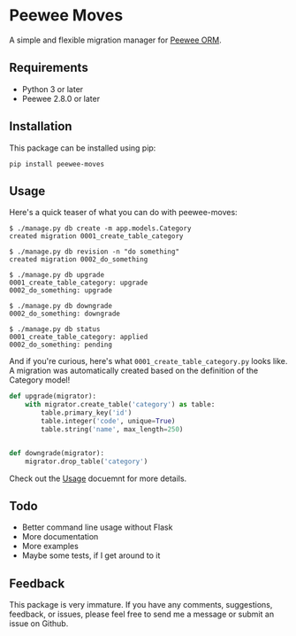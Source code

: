 # Peewee Moves

A simple and flexible migration manager for [Peewee ORM](http://docs.peewee-orm.com/en/stable/).

## Requirements

- Python 3 or later
- Peewee 2.8.0 or later

## Installation

This package can be installed using pip:

    pip install peewee-moves

## Usage

Here's a quick teaser of what you can do with peewee-moves:

    $ ./manage.py db create -m app.models.Category
    created migration 0001_create_table_category

    $ ./manage.py db revision -n "do something"
    created migration 0002_do_something

    $ ./manage.py db upgrade
    0001_create_table_category: upgrade
    0002_do_something: upgrade

    $ ./manage.py db downgrade
    0002_do_something: downgrade

    $ ./manage.py db status
    0001_create_table_category: applied
    0002_do_something: pending

And if you're curious, here's what `0001_create_table_category.py` looks like. A migration was
automatically created based on the definition of the Category model!

```python
def upgrade(migrator):
    with migrator.create_table('category') as table:
        table.primary_key('id')
        table.integer('code', unique=True)
        table.string('name', max_length=250)


def downgrade(migrator):
    migrator.drop_table('category')
```

Check out the [Usage](USAGE.md) docuemnt for more details.

## Todo

- Better command line usage without Flask
- More documentation
- More examples
- Maybe some tests, if I get around to it

## Feedback

This package is very immature. If you have any comments, suggestions, feedback, or issues, please
feel free to send me a message or submit an issue on Github.

